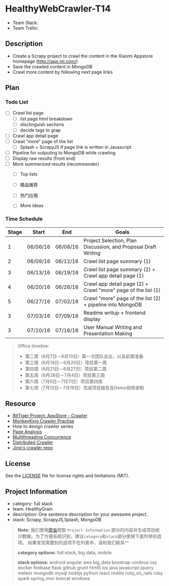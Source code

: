 # HealthyWebCrawler-T14
* Team Slack: 
* Team Trello: 

## Description
* Create a Scrapy project to crawl the content in the Xiaomi Appstore homepage (http://app.mi.com/)
* Save the crawled content in MongoDB
* Crawl more content by following next page links

## Plan

### Todo List
- [ ] Crawl list page
  - [ ] list page html breakdown  
  - [ ] disctinguish sections
  - [ ] decide tags to grap 
- [ ] Crawl app detail page
- [ ] Crawl "more" page of the list 
  - [ ] Splash + ScrapyJS if page link is written in Javascript
- [ ] Pipeline for outputing to MongoDB while crawling
- [ ] Display raw results (front end)
- [ ] More summerized results (recommender)
  - [ ] Top lists
  - [ ] 精品推荐
  - [ ] 热门应用
  - [ ] More ideas
  

### Time Schedule

| Stage | Start  | End | Goals |
| ------------- | ------------- | ------------- | ------------- |
| 1 | 06/06/16  | 06/08/16  | Project Selection, Plan Discussion, and Proposal Draft Writing |
| 2 | 06/09/16  | 06/12/16  | Crawl list page summary (1) |
| 3 | 06/13/16  | 06/19/16  | Crawl list page summary (2) + Crawl app detail page (1)|
| 4 | 06/20/16  | 06/26/16  | Crawl app detail page (2) + Crawl "more" page of the list (1)|
| 5 | 06/27/16  | 07/02/16  | Crawl "more" page of the list (2) + pipeline into MongoDB|
| 3 | 07/03/16  | 07/09/16  | Readme writup + frontend display  |
| 3 | 07/10/16  | 07/16/16  | User Manual Writing and Presentation Making  |

>Office timeline: 
>* 第二周（6月7日－6月13日）第一次团队会议，以及前期准备
>* 第三周（6月14日－6月20日）项目第一周
>* 第四周（6月21日－6月27日）项目第二周
>* 第五周（6月28日－7月4日）项目第三周
>* 第六周（7月5日－7月11日）项目第四周
>* 第七周（7月12日－7月18日）完成项目报告及Demo视频录制


## Resource
- [BitTiger Project: AppStore - Crawler](https://slack-files.com/T0GUEMKEZ-F0J4G9QTT-274d3bc97e)
- [MonkeyKing Crawler Practise](https://www.bittiger.io/blog/post/poDC9eisWZdnModZg) 
- How to design crawler series
 - [Page Analysis](https://www.bittiger.io/videos/Y74hRcKTat82aJ5vr/TpxCSKrGpiKwuhP32) 
 - [Multithreading Concurrence](https://www.bittiger.io/videos/aR2v6cezXGMwT442N/TpxCSKrGpiKwuhP32)
 - [Distributed Crawler](https://www.bittiger.io/videos/9AzCHswk4GeABWzoJ/TpxCSKrGpiKwuhP32)
- [Jing's crawler repo](https://github.com/BitTigerInst/Kumamon) 
  

## License
See the [LICENSE](LICENSE.md) file for license rights and limitations (MIT).

## Project Information
- category: full stack
- team: HealthyGrain
- description: One sentence description for your awesome project.
- stack: Scrapy, ScrapyJS,Splash, MongoDB

> **Note:** 我们使用[爬虫](https://github.com/hackjustu/Project-Markdown-Table-Generator)爬取 `Project Information` 部分的内容并生成项目统计数据。为了方便系统识别，建议`category`和`stack`部分使用下面列举的选项。 如果发现需要别的选项不在列表中，请和我们联系^^
>
>**category options:** 
>full stack, big data, mobile
>
> **stack options:**
> android angular aws big_data boostrap cordova css docker firebase flask github grunt html5 ios java javascript jquery meteor mongodb mysql nodejs python react reddis ruby_on_rails ruby spark spring_mvc tomcat windows
